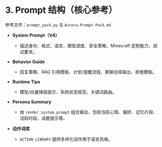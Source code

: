 # 3. Prompt 结构（核心参考）

参考文件：`prompt_pack.py` 与 `Aurora-Prompt-Pack.md`

- **System Prompt（V4）**
  - 描述身份、格式、语言、模型调度、安全策略、Minecraft 定制能力、调试要求。

- **Behavior Guide**
  - 回复策略、RAG 引用模板、计划/提醒流程、群聊总结输出、拒绝模板。

- **Runtime Tips**
  - 模型/向量降级提示、系统状态规范、关键词路由。

- **Persona Summary**
  - 由 `render_system_prompt` 组合输出，包括当前心情、偏好、记忆片段、活跃时段、话题提示等。

- **动作词库**
  - `ACTION_LIBRARY` 提供多样化动作用于语言风格。
